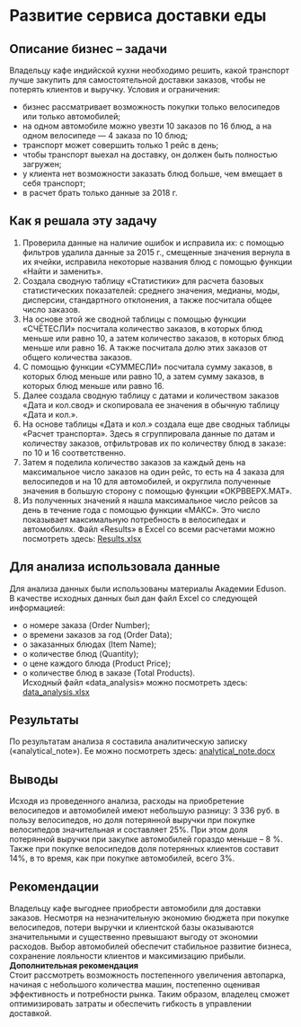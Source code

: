 # Развитие сервиса доставки еды

## Описание бизнес – задачи
Владельцу кафе индийской кухни необходимо решить, какой транспорт лучше закупить для самостоятельной доставки заказов, чтобы не потерять клиентов и выручку. Условия и ограничения:
*	бизнес рассматривает возможность покупки только велосипедов или только автомобилей;
*	на одном автомобиле можно увезти 10 заказов по 16 блюд, а на одном велосипеде — 4 заказа по 10 блюд;
*	транспорт может совершить только 1 рейс в день;
*	чтобы транспорт выехал на доставку, он должен быть полностью загружен;
*	у клиента нет возможности заказать блюд больше, чем вмещает в себя транспорт;
*	в расчет брать только данные за 2018 г.

## Как я решала эту задачу
1.	Проверила данные на наличие ошибок и исправила их: с помощью фильтров удалила данные за 2015 г., смещенные значения вернула в их ячейки, исправила некоторые названия блюд с помощью функции «Найти и заменить».
2.	Создала сводную таблицу «Статистики» для расчета базовых статистических показателей:  среднего значения, медианы, моды, дисперсии, стандартного отклонения, а также посчитала общее число заказов.
3.	На основе этой же сводной таблицы с помощью функции «СЧЁТЕСЛИ» посчитала количество заказов, в которых блюд меньше или равно 10, а затем количество заказов, в которых блюд меньше или равно 16. А также посчитала долю этих заказов от общего количества заказов.
4.	С помощью функции «СУММЕСЛИ» посчитала сумму заказов, в которых блюд меньше или равно 10, а затем сумму заказов, в которых блюд меньше или равно 16.
5.	Далее создала сводную таблицу с датами и количеством заказов «Дата и кол.свод» и скопировала ее значения в обычную таблицу «Дата и кол.».
6.	На основе таблицы «Дата и кол.» создала еще две сводных таблицы «Расчет транспорта». Здесь я сгруппировала данные по датам и количеству заказов, отфильтровав их по количеству блюд в заказе: по 10 и 16 соответственно.
7.	Затем я поделила количество заказов за каждый день на максимальное число заказов на один рейс, то есть на 4 заказа для велосипедов и на 10 для автомобилей, и округлила полученные значения в большую сторону с помощью функции «ОКРВВЕРХ.МАТ».
8.	Из полученных значений я нашла максимальное число рейсов за день в течение года с помощью функции «МАКС». Это число показывает максимальную потребность в велосипедах и автомобилях.
Файл «Results» в Excel  со всеми расчетами можно посмотреть здесь: [Results.xlsx](./Results.xlsx)

## Для анализа использовала данные
 Для анализа данных были использованы материалы Академии Eduson. В качестве исходных данных был дан файл Excel со следующей информацией: 
- о номере заказа (Order Number);
- о времени заказов за год (Order Data);
- о заказанных блюдах (Item Name);
- о количестве блюд (Quantity);
- о цене каждого блюда (Product Price);
- о количестве блюд в заказе (Total Products).  
Исходный файл «data_analysis» можно посмотреть здесь: [data_analysis.xlsx](./data_analysis.xlsx)

## Результаты
По результатам анализа я составила аналитическую записку («analytical_note»). Ее можно посмотреть здесь: [analytical_note.docx](./analytical_note.docx)

## Выводы
Исходя из проведенного анализа, расходы на приобретение велосипедов и автомобилей имеют небольшую разницу: 3 336 руб. в пользу велосипедов, но доля потерянной выручки при покупке велосипедов значительная и составляет 25%. При этом доля потерянной выручки при закупке автомобилей гораздо меньше – 8 %. Также при покупке велосипедов доля потерянных клиентов составит 14%, в то время, как при покупке автомобилей, всего 3%.

## Рекомендации
Владельцу кафе выгоднее приобрести автомобили для доставки заказов. Несмотря на незначительную экономию бюджета при покупке велосипедов, потери выручки и клиентской базы оказываются значительными и существенно превышают выгоду от экономии расходов. Выбор автомобилей обеспечит стабильное развитие бизнеса, сохранение лояльности клиентов и максимизацию прибыли.  
**Дополнительная рекомендация**  
Стоит рассмотреть возможность постепенного увеличения автопарка, начиная с небольшого количества машин, постепенно оценивая эффективность и потребности рынка. Таким образом, владелец сможет оптимизировать затраты и обеспечить гибкость в управлении доставкой.


